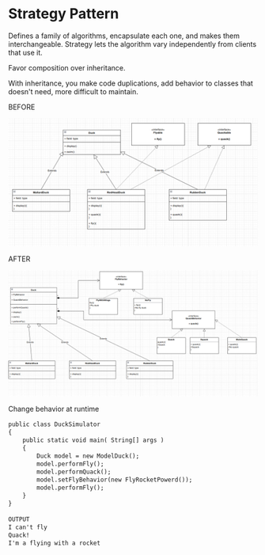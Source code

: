 # Strategy Pattern
Defines a family of algorithms, encapsulate each one, and makes them interchangeable. Strategy lets the algorithm vary
independently from clients that use it.

Favor composition over inheritance.

With inheritance, you make code duplications, add behavior to classes that doesn't need, more difficult to maintain.

BEFORE

![img.png](src/images/img.png)

AFTER

![img_1.png](src/images/img_1.png)

Change behavior at runtime

```
public class DuckSimulator
{
    public static void main( String[] args )
    {
        Duck model = new ModelDuck();
        model.performFly();
        model.performQuack();
        model.setFlyBehavior(new FlyRocketPowerd());
        model.performFly();
    }
}

OUTPUT
I can't fly
Quack!
I'm a flying with a rocket

```
